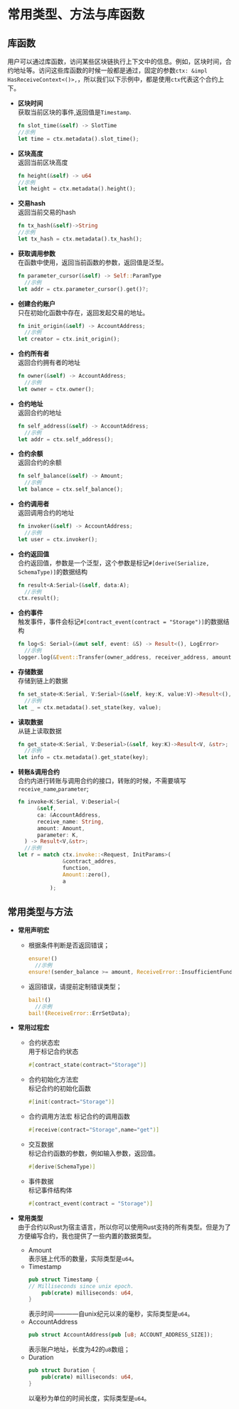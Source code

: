 # 常用类型、方法与库函数

## 库函数

用户可以通过库函数，访问某些区块链执行上下文中的信息。例如，区块时间，合约地址等。访问这些库函数的时候一般都是通过，固定的参数`ctx: &impl HasReceiveContext<()>,`，所以我们以下示例中，都是使用`ctx`代表这个合约上下。

* **区块时间**  
  获取当前区块的事件,返回值是`Timestamp`.
  ```rust
  fn slot_time(&self) -> SlotTime
  //示例
  let time = ctx.metadata().slot_time();
  ```
* **区块高度**  
  返回当前区块高度
  ```rust
  fn height(&self) -> u64
  //示例
  let height = ctx.metadata().height();
  ```
* **交易hash**  
  返回当前交易的hash
  ```rust
  fn tx_hash(&self)->String
  //示例
  let tx_hash = ctx.metadata().tx_hash();
  ```
* **获取调用参数**  
  在函数中使用，返回当前函数的参数，返回值是泛型。
  ```rust
  fn parameter_cursor(&self) -> Self::ParamType
    //示例
  let addr = ctx.parameter_cursor().get()?;
  ```
* **创建合约账户**  
  只在初始化函数中存在，返回发起交易的地址。
  ```rust
  fn init_origin(&self) -> AccountAddress;
    //示例
  let creator = ctx.init_origin();  
  ```
* **合约所有者**  
  返回合约拥有者的地址
  ```rust
  fn owner(&self) -> AccountAddress;
    //示例
  let owner = ctx.owner();  
  ```
* **合约地址**  
  返回合约的地址
  ```rust
  fn self_address(&self) -> AccountAddress;
    //示例
  let addr = ctx.self_address();  
  ```
* **合约余额**  
  返回合约的余额
  ```rust
  fn self_balance(&self) -> Amount;
    //示例
  let balance = ctx.self_balance();  
  ```
* **合约调用者**  
  返回调用合约的地址
  ```rust
  fn invoker(&self) -> AccountAddress;
    //示例
  let user = ctx.invoker();  
  ```
* **合约返回值**  
  合约返回值，参数是一个泛型，这个参数是标记`#[derive(Serialize, SchemaType)]`的数据结构
  ```rust
  fn result<A:Serial>(&self, data:A);
    //示例
  ctx.result();  
  ```
* **合约事件**  
  触发事件，事件会标记`#[contract_event(contract = "Storage")]`的数据结构
  ```rust
  fn log<S: Serial>(&mut self, event: &S) -> Result<(), LogError>
    //示例
  logger.log(&Event::Transfer(owner_address, receiver_address, amount))?;  
  ```
* **存储数据**  
  存储到链上的数据
  ```rust
  fn set_state<K:Serial, V:Serial>(&self, key:K, value:V)->Result<(), &str>;
    //示例
  let _ = ctx.metadata().set_state(key, value);  
  ```
* **读取数据**  
  从链上读取数据
  ```rust
  fn get_state<K:Serial, V:Deserial>(&self, key:K)->Result<V, &str>;
    //示例
  let info = ctx.metadata().get_state(key);  
  ```
* **转账&调用合约**  
  合约内进行转账与调用合约的接口，转账的时候，不需要填写`receive_name`,`parameter`;
  ```rust
  fn invoke<K:Serial, V:Deserial>(
        &self,
        ca: &AccountAddress,
        receive_name: String,
        amount: Amount,
        parameter: K,
    ) -> Result<V,&str>;
    //示例
  let r = match ctx.invoke::<Request, InitParams>(
                &contract_addres,
                function,
                Amount::zero(),
                a
            );  
  ```

## 常用类型与方法
* **常用声明宏**  
  - 根据条件判断是否返回错误；  
    ```rust
    ensure!()
      //示例
    ensure!(sender_balance >= amount, ReceiveError::InsufficientFunds); 
    ```
  - 返回错误，请提前定制错误类型；  
    ```rust
    bail!()
      //示例
    bail!(ReceiveError::ErrSetData);  
    ```

* **常用过程宏**
  - 合约状态宏  
    用于标记合约状态
    ```rust
    #[contract_state(contract="Storage")]
    ```
  - 合约初始化方法宏  
    标记合约的初始化函数
    ```rust
    #[init(contract="Storage")]
    ```
  - 合约调用方法宏
    标记合约的调用函数
    ```rust
    #[receive(contract="Storage",name="get")]
    ```
  - 交互数据  
    标记合约函数的参数，例如输入参数，返回值。
    ```rust
    #[derive(SchemaType)]
    ```
  - 事件数据  
    标记事件结构体
    ```rust
    #[contract_event(contract = "Storage")]
    ```


* **常用类型**  
  由于合约以Rust为宿主语言，所以你可以使用Rust支持的所有类型。但是为了方便编写合约，我也提供了一些内置的数据类型。
  - Amount  
    表示链上代币的数量，实际类型是`u64`。  
  - Timestamp  
    ```rust
    pub struct Timestamp {
    // Milliseconds since unix epoch.
        pub(crate) milliseconds: u64,
    }
    ```
    表示时间————自unix纪元以来的毫秒，实际类型是`u64`。   
  - AccountAddress  
    ```rust
    pub struct AccountAddress(pub [u8; ACCOUNT_ADDRESS_SIZE]);
    ```
    表示账户地址，长度为42的`u8`数组；
  - Duration  
    ```rust
    pub struct Duration {
        pub(crate) milliseconds: u64,
    }
    ```
    以毫秒为单位的时间长度，实际类型是`u64`。


  